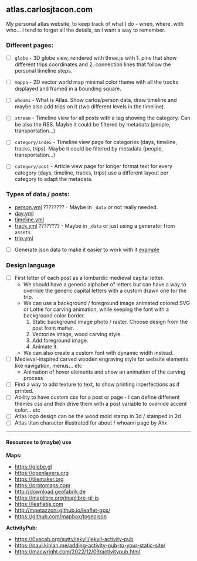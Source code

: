 ## atlas.carlosjtacon.com

My personal atlas website, to keep track of what I do - when, where, with who...
I tend to forget all the details, so I want a way to remember.

### Different pages:
- [ ] `globe` - 3D globe view, rendered with three.js with 1. pins that show different trips coordinates and 2. connection lines that follow the personal timeline steps.

- [ ] `mappa` - 2D vector world map minimal color theme with all the tracks displayed and framed in a bounding square.

- [ ] `whoami` - What is Atlas. Show carlos/person data, draw timeline and maybe also add trips on it (two different levels in the timeline).

- [ ] `stream` - Timeline view for all posts with a tag showing the category. Can be also the RSS. Maybe it could be filtered by metadata (people, transportation...)

- [ ] `category/index` - Timeline view page for categories (days, timeline, tracks, trips). Maybe it could be filtered by metadata (people, transportation...)

- [ ] `category/post` - Article view page for longer format text for every category (days, timeline, tracks, trips) use a different layout per category to adapt the metadata.

### Types of data / posts:
- [person.yml](_people/readme.md) ???????? - Maybe in `_data` or not really needed.
- [day.yml](_posts/days/readme.md)
- [timeline.yml](_posts/timeline/readme.md)
- [track.yml](_posts/tracks/readme.md) ???????? - Maybe in `_data` or just using a generator from `assets`
- [trip.yml](_posts/trips/readme.md)
- [ ] Generate json data to make it easier to work with it [example](https://github.com/mparuszewski/jekyll-json-generator)

### Design language
- [ ] First letter of each post as a lombardic medieval capital letter.
    - We should have a generic alphabet of letters but can have a way to override the generic capital letters with a custom drawn one for the trip.
    - We can use a background / foreground image animated colored SVG or Lottie for carving animation, while keeping the font with a background color border. 
        1. Static background image photo / raster. Choose design from the post front matter.
        2. Vectorize image, wood carving style.
        3. Add foreground image.
        4. Animate it.
    - We can also create a custom font with dynamic width instead.
- [ ] Medieval-inspired carved wooden engraving style for website elements like navigation, menus... etc
    - Animation of hover elements and show an animation of the carving process
- [ ] Find a way to add texture to text, to show printing inperfections as if printed.
- [ ] Ability to have custom css for a post or page - I can define diffenent themes css and then drive them with a post variable to override accent color... etc
- [ ] Atlas logo design can be the wood mold stamp in 3d / stamped in 2d
- [ ] Atlas titan character illustrated for about / whoami page by Alix

----------------------------------

#### Resources to (maybe) use

**Maps:**
- https://globe.gl
- https://openlayers.org
- https://tilemaker.org
- https://protomaps.com
- http://download.geofabrik.de
- https://maplibre.org/maplibre-gl-js
- https://leafletjs.com
- http://mpetazzoni.github.io/leaflet-gpx/
- https://github.com/mapbox/togeojson

**ActivityPub:**
- https://0xacab.org/sutty/jekyll/jekyll-activity-pub
- https://paul.kinlan.me/adding-activity-pub-to-your-static-site/
- https://macwright.com/2022/12/09/activitypub.html
